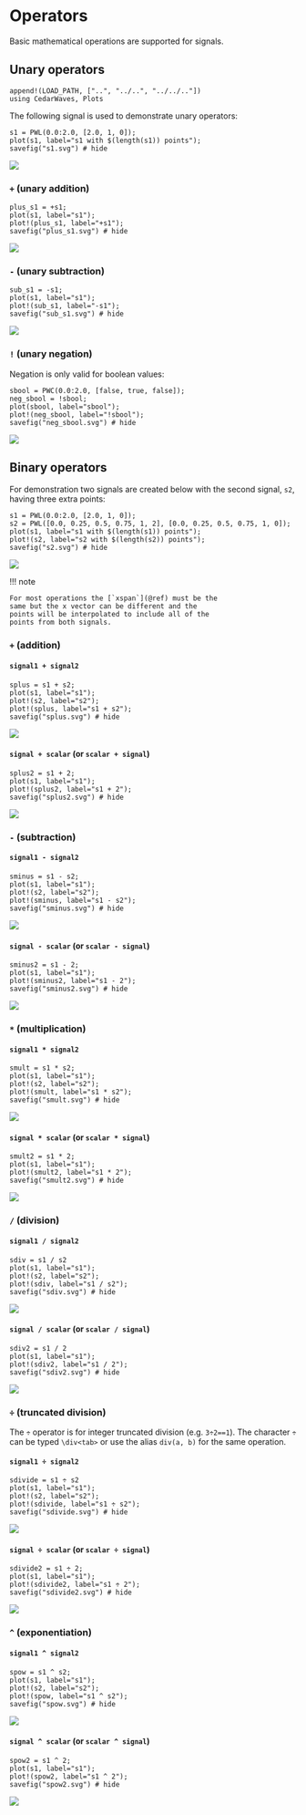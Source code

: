 # Operators

Basic mathematical operations are supported for signals.

## Unary operators

```@setup ops
append!(LOAD_PATH, ["..", "../..", "../../.."])
using CedarWaves, Plots
```

The following signal is used to demonstrate unary operators:

```@repl ops
s1 = PWL(0.0:2.0, [2.0, 1, 0]);
plot(s1, label="s1 with $(length(s1)) points");
savefig("s1.svg") # hide
```

![](s1.svg)

### `+` (unary addition)

```@repl ops
plus_s1 = +s1;
plot(s1, label="s1");
plot!(plus_s1, label="+s1");
savefig("plus_s1.svg") # hide
```
![](plus_s1.svg)

### `-` (unary subtraction)

```@repl ops
sub_s1 = -s1;
plot(s1, label="s1");
plot!(sub_s1, label="-s1");
savefig("sub_s1.svg") # hide
```
![](sub_s1.svg)

### `!` (unary negation)

Negation is only valid for boolean values:

```@repl ops
sbool = PWC(0.0:2.0, [false, true, false]);
neg_sbool = !sbool;
plot(sbool, label="sbool");
plot!(neg_sbool, label="!sbool");
savefig("neg_sbool.svg") # hide
```
![](neg_sbool.svg)


## Binary operators

For demonstration two signals are created below with the second signal, `s2`, having three extra points:

```@repl ops
s1 = PWL(0.0:2.0, [2.0, 1, 0]);
s2 = PWL([0.0, 0.25, 0.5, 0.75, 1, 2], [0.0, 0.25, 0.5, 0.75, 1, 0]);
plot(s1, label="s1 with $(length(s1)) points");
plot!(s2, label="s2 with $(length(s2)) points");
savefig("s2.svg") # hide
```

![](s2.svg)

!!! note

	For most operations the [`xspan`](@ref) must be the 
	same but the x vector can be different and the
	points will be interpolated to include all of the 
	points from both signals.

### `+` (addition)

#### `signal1 + signal2`

```@repl ops
splus = s1 + s2;
plot(s1, label="s1");
plot!(s2, label="s2");
plot!(splus, label="s1 + s2");
savefig("splus.svg") # hide
```
![](splus.svg)

#### `signal + scalar` (or `scalar + signal`)

```@repl ops
splus2 = s1 + 2;
plot(s1, label="s1");
plot!(splus2, label="s1 + 2");
savefig("splus2.svg") # hide
```
![](splus2.svg)

### `-` (subtraction)

#### `signal1 - signal2`

```@repl ops
sminus = s1 - s2;
plot(s1, label="s1");
plot!(s2, label="s2");
plot!(sminus, label="s1 - s2");
savefig("sminus.svg") # hide
```
![](sminus.svg)

#### `signal - scalar` (or `scalar - signal`)

```@repl ops
sminus2 = s1 - 2;
plot(s1, label="s1");
plot!(sminus2, label="s1 - 2");
savefig("sminus2.svg") # hide
```
![](sminus2.svg)

### `*` (multiplication)

#### `signal1 * signal2`

```@repl ops
smult = s1 * s2;
plot(s1, label="s1");
plot!(s2, label="s2");
plot!(smult, label="s1 * s2");
savefig("smult.svg") # hide
```

![](smult.svg)

#### `signal * scalar` (or `scalar * signal`)

```@repl ops
smult2 = s1 * 2;
plot(s1, label="s1");
plot!(smult2, label="s1 * 2");
savefig("smult2.svg") # hide
```

![](smult2.svg)

### `/` (division)

#### `signal1 / signal2`

```@repl ops
sdiv = s1 / s2
plot(s1, label="s1");
plot!(s2, label="s2");
plot!(sdiv, label="s1 / s2");
savefig("sdiv.svg") # hide
```

![](sdiv.svg)

#### `signal / scalar` (or `scalar / signal`)

```@repl ops
sdiv2 = s1 / 2
plot(s1, label="s1");
plot!(sdiv2, label="s1 / 2");
savefig("sdiv2.svg") # hide
```

![](sdiv2.svg)

### `÷` (truncated division) 

The `÷` operator is for integer truncated division (e.g. `3÷2==1`). 
The character `÷` can be typed `\div<tab>` or use the alias `div(a, b)` for the same operation.

#### `signal1 ÷ signal2`

```@repl ops
sdivide = s1 ÷ s2
plot(s1, label="s1");
plot!(s2, label="s2");
plot!(sdivide, label="s1 ÷ s2");
savefig("sdivide.svg") # hide
```
![](sdivide.svg)


#### `signal ÷ scalar` (or `scalar ÷ signal`)

```@repl ops
sdivide2 = s1 ÷ 2;
plot(s1, label="s1");
plot!(sdivide2, label="s1 ÷ 2");
savefig("sdivide2.svg") # hide
```
![](sdivide2.svg)

### `^` (exponentiation)

#### `signal1 ^ signal2`

```@repl ops
spow = s1 ^ s2;
plot(s1, label="s1");
plot!(s2, label="s2");
plot!(spow, label="s1 ^ s2");
savefig("spow.svg") # hide
```
![](spow.svg)

#### `signal ^ scalar` (or `scalar ^ signal`)

```@repl ops
spow2 = s1 ^ 2;
plot(s1, label="s1");
plot!(spow2, label="s1 ^ 2");
savefig("spow2.svg") # hide
```
![](spow2.svg)
